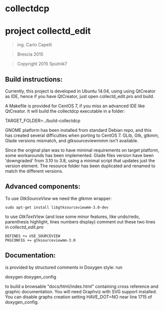 collectdcp
================================

project collectd_edit
================================

>ing. Carlo Capelli

>Brescia 2015

>Copyright 2015 Sputnik7

Build instructions:
-----

Currently, this project is developed in Ubuntu 14.04, using using QtCreator as IDE,
hence if you have QtCreator, just open collectd_edit.pro and build.

A Makefile is provided for CentOS 7,  if you miss an advanced IDE like QtCreator.
It will build the collectdcp executable in a folder:

TARGET_FOLDER=../build-collectdcp

GNOME platform has been installed from standard Debian repo, and this has created several difficulties when porting to CentOS 7.
GLib, Gtk, gtkmm, Glade versions mismatch, and gtksourceviewmmm isn't available.

Since the original plan was to have minimal requirements on target platform, some workarounds has been implemented.
Glade files version have been 'downgraded' from 3.10 to 3.8, using a minimal script that updates just the version element.
The resource folder has been duplicated and renamed to match the different versions.

Advanced components:
-----

To use *GtkSourceView* we need the gtkmm wrapper:

    sudo apt-get install libgtksourceviewmm-3.0-dev

to use *GtkTextView* (and lose some minor features, like undo/redo, parenthesis highlight, lines numbers display)
comment out these two lines in *collectd_edit.pro*

    DEFINES += USE_SOURCEVIEW
    PKGCONFIG += gtksourceviewmm-3.0

Documentation:
-----

is provided by structured comments in Doxygen style: run

doxygen doxygen_config

to build a browsable "docs/html/index.html" containing cross reference and graphic documentation.
You will need Graphviz with SVG support installed.
You can disable graphs creation setting HAVE_DOT=NO near line 1715 of doxygen_config.
